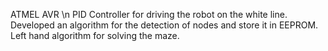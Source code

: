 ATMEL AVR \n
PID Controller for driving the robot on the white line.
Developed an algorithm for the detection of nodes and store it in EEPROM.
Left hand algorithm for solving the maze.
